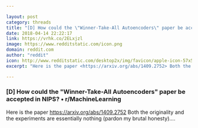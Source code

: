 ```yaml
---

layout: post
category: threads
title: "[D] How could the \"Winner-Take-All Autoencoders\" paper be accepted in NIPS?"
date: 2018-04-14 22:22:17
link: https://vrhk.co/2ELxjzl
image: https://www.redditstatic.com/icon.png
domain: reddit.com
author: "reddit"
icon: http://www.redditstatic.com/desktop2x/img/favicon/apple-icon-57x57.png
excerpt: "Here is the paper <https://arxiv.org/abs/1409.2752> Both the originality and the experiments are essentially nothing (pardon my brutal honesty)...."

---
```


### [D] How could the "Winner-Take-All Autoencoders" paper be accepted in NIPS? • r/MachineLearning

Here is the paper <https://arxiv.org/abs/1409.2752> Both the originality and the experiments are essentially nothing (pardon my brutal honesty)....